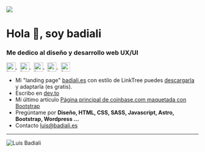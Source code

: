 <img src="https://repository-images.githubusercontent.com/280498248/6e09afd5-420c-4b09-b4ac-1971c045b760">

# Hola 👋, soy **badiali**
### Me dedico al diseño y desarrollo web UX/UI

<p align="left">
  <a href="https://codepen.io/badiali" target="_blank">
    <img align="center" src="https://cdn.jsdelivr.net/npm/simple-icons@3.0.1/icons/codepen.svg" alt="badiali" height="24px" width="24px" />
  </a>
  &nbsp;
  <a href="https://dev.to/badiali" target="_blank">
    <img align="center" src="https://cdn.jsdelivr.net/npm/simple-icons@3.0.1/icons/dev-dot-to.svg" alt="badiali" height="24px" width="24px" />
  </a>
  &nbsp;
  <a href="https://twitter.com/badiali" target="_blank">
    <img align="center" src="https://cdn.jsdelivr.net/npm/simple-icons@3.0.1/icons/twitter.svg" alt="badiali" height="24px" width="24px" />
  </a>
  &nbsp;
  <a href="https://linkedin.com/in/badiali" target="_blank">
    <img align="center" src="https://cdn.jsdelivr.net/npm/simple-icons@3.0.1/icons/linkedin.svg" alt="badiali" height="24px" width="24px" />
  </a>
  &nbsp;
  <a href="https://instagram.com/badiali" target="_blank">
    <img align="center" src="https://cdn.jsdelivr.net/npm/simple-icons@3.0.1/icons/instagram.svg" alt="badiali" height="24px" width="24px" />
  </a>
</p>

- Mi "landing page" [badiali.es](https://badiali.es) con estilo de LinkTree puedes [descargarla](https://github.com/badiali/badiali.es) y adaptarla (es gratis).
- Escribo en [dev.to](https://dev.to/badiali)
- Mi último artículo [Página principal de coinbase.com maquetada con Bootstrap](https://dev.to/badiali/coinbase-bootstrap-45c6)
- Pregúntame por <strong>Diseño, HTML, CSS, SASS, Javascript, Astro, Bootstrap, Wordpress ...</strong>
- Contacto [luis@badiali.es](mailto:luis@badiali.es)

---

![Luis Badiali](https://komarev.com/ghpvc/?username=badiali)
